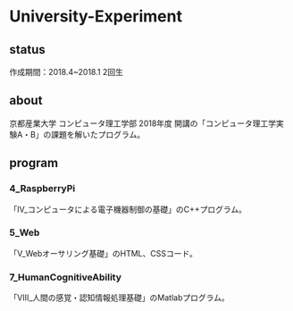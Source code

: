# University-Experiment

## status
作成期間：2018.4~2018.1 2回生

## about
京都産業大学 コンピュータ理工学部 2018年度 開講の「コンピュータ理工学実験A・B」の課題を解いたプログラム。

## program
### 4_RaspberryPi
「Ⅳ_コンピュータによる電子機器制御の基礎」のC++プログラム。

### 5_Web
「V_Webオーサリング基礎」のHTML、CSSコード。

### 7_HumanCognitiveAbility
「Ⅷ_人間の感覚・認知情報処理基礎」のMatlabプログラム。
